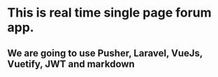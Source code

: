 # This is real time single page forum app.

## We are going to use Pusher, Laravel, VueJs, Vuetify, JWT and markdown
